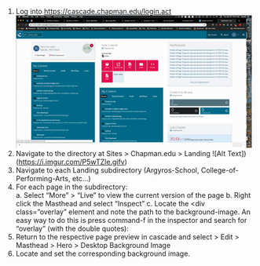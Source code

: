 1. Log into https://cascade.chapman.edu/login.act
![Alt Text](https://github.com/nicholasnadel/Update-Ad-Landing-Masthead/blob/master/img/log_into_cascade.gif)
2. Navigate to the directory at Sites > Chapman.edu > Landing 
![Alt Text])(https://i.imgur.com/P5wTZle.gifv)
3. Navigate to each Landing subdirectory (Argyros-School, College-of-Performing-Arts, etc…)
4. For each page in the subdirectory:  
a. Select “More” > “Live” to view the current version of the page
b. Right click the Masthead and select “Inspect”
c. Locate the <div class=”overlay” element and note the path to the background-image. An easy way to do this is press command-f in the inspector and search for “overlay” (with the double quotes):
5. Return to the respective page preview in cascade and select > Edit > Masthead > Hero > Desktop Background Image 
6. Locate and set the corresponding background image.





